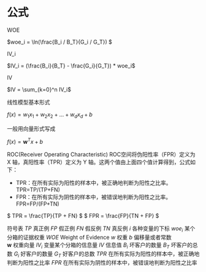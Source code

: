 # 公式

WOE

$woe_i = \ln(\frac{B_i / B_T}{G_i / G_T}) $

IV_i

$IV_i = (\frac{B_i}{B_T} - \frac{G_i}{G_T}) * woe_i$

IV

$IV = \sum_{k=0}^n IV_i$

线性模型基本形式

$f(x) = w_1x_1 + w_2x_2 + ...+ w_dx_d + b$

一般用向量形式写成

$f(x) = \mathbf{w}^Tx + b$

ROC(Receiver Operating Characteristic)
ROC空间将伪阳性率（FPR）定义为 X 轴，真阳性率（TPR）定义为 Y 轴。这两个值由上面四个值计算得到，公式如下：
- TPR：在所有实际为阳性的样本中，被正确地判断为阳性之比率。TPR=TP/(TP+FN)
- FPR：在所有实际为阴性的样本中，被错误地判断为阳性之比率。FPR=FP/(FP+TN)

$ TPR = \frac{TP}{TP + FN} $
$ FPR = \frac{FP}{TN + FP} $




符号表
$TP$        真正例
$FP$        假正例
$FN$        假反例
$TN$        真反例
$i$         各种变量的下标
$woe_i$     某个分箱的证据权重
$WOE$       Weight of Evidence
$w$         权重
$b$         偏移量或者常数               
$\mathbf{w}$ 权重向量 
$IV_i$      变量某个分箱的信息量
$IV$        信息值
$B_i$       坏客户的数量
$B_T$       坏客户的总数
$G_i$       好客户的数量
$G_T$       好客户的总数
$TPR$       在所有实际为阳性的样本中，被正确地判断为阳性之比率
$FPR$       在所有实际为阴性的样本中，被错误地判断为阳性之比率
